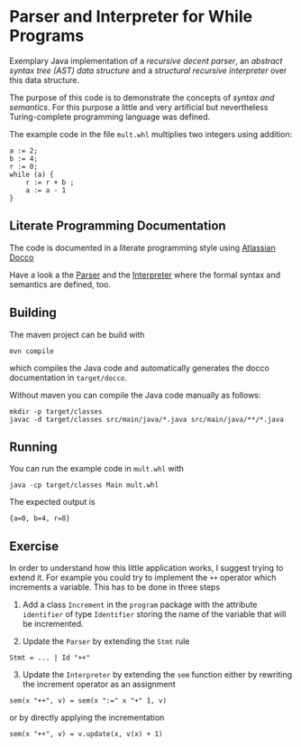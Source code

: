 # Parser and Interpreter for While Programs

Exemplary Java implementation of a _recursive decent parser_, an _abstract syntax tree (AST) data structure_ and a _structural recursive interpreter_ over this data structure.

The purpose of this code is to demonstrate the concepts of _syntax and semantics_. For this purpose a little and very artificial but nevertheless Turing-complete programming language was defined.

The example code in the file `mult.whl` multiplies two integers using addition:

```
a := 2;
b := 4;
r := 0;
while (a) {
    r := r + b ;
    a := a - 1
}
```

## Literate Programming Documentation

The code is documented in a literate programming style using [Atlassian Docco](https://bitbucket.org/doklovic_atlassian/atlassian-docco)

Have a look a the [Parser](https://malteschmitz.github.io/WhileInterpreter/docco/vertical/src/main/java/parser/Parser.java.html) and the [Interpreter](https://malteschmitz.github.io/WhileInterpreter/docco/vertical/src/main/java/interpreter/Interpreter.java.html) where the formal syntax and semantics are defined, too.

## Building

The maven project can be build with

```
mvn compile
```

which compiles the Java code and automatically generates the docco documentation in `target/docco`.

Without maven you can compile the Java code manually as follows:

```
mkdir -p target/classes
javac -d target/classes src/main/java/*.java src/main/java/**/*.java
```

## Running

You can run the example code in `mult.whl` with

```
java -cp target/classes Main mult.whl
```

The expected output is

```
{a=0, b=4, r=8}
```

## Exercise

In order to understand how this little application works, I suggest trying to extend it. For example you could try to implement the `++` operator which increments a variable. This has to be done in three steps

1. Add a class `Increment` in the `program` package with the attribute `identifier` of type `Identifier` storing the name of the variable that will be incremented.

2. Update the `Parser` by extending the `Stmt` rule

  ```
  Stmt = ... | Id "++"
  ```

3. Update the `Interpreter` by extending the `sem` function either by rewriting the increment operator as an assignment

  ```
  sem(x "++", v) = sem(x ":=" x "+" 1, v)
  ```

  or by directly applying the incrementation

  ```
  sem(x "++", v) = v.update(x, v(x) + 1)
  ```
